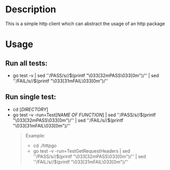# Description

This is a simple http client which can abstract the usage of an http package

# Usage

## Run all tests:

- go test -v | sed ''/PASS/s//$(printf "\033[32mPASS\033[0m")/'' | sed ''/FAIL/s//$(printf "\033[31mFAIL\033[0m")/''

## Run single test:

- cd [*DIRECTORY*]
- go test -v -run=Test[*NAME OF FUNCTION*] | sed ''/PASS/s//$(printf "\033[32mPASS\033[0m")/'' | sed ''/FAIL/s//$(printf "\033[31mFAIL\033[0m")/''
  > Example:
  >
  > - cd ./httpgo
  > - go test -v -run=TestGetRequestHeaders | sed ''/PASS/s//$(printf "\033[32mPASS\033[0m")/'' | sed ''/FAIL/s//$(printf "\033[31mFAIL\033[0m")/''

